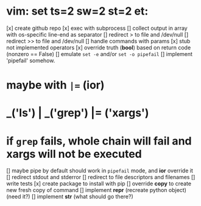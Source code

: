 # vim: set ts=2 sw=2 st=2 et:

[x] create github repo
[x] exec with subprocess
[] collect output in array with os-specific line-end as separator
[] redirect > to file and /dev/null
[] redirect >> to file and /dev/null
[] handle commands with params
[x] stub not implemented operators
[x] override truth (__bool__) based on return code (nonzero == False)
[] emulate `set -e` and/or `set -o pipefail`
[] implement 'pipefail' somehow.
#       maybe with `|=` (__ior__)
#       _('ls') | _('grep') |= ('xargs')
#       if `grep` fails, whole chain will fail and xargs will not be executed
[] maybe pipe by default should work in `pipefail` mode, and __ior__ override it
[] redirect stdout and stderror
[] redirect to file descriptors and filenames
[] write tests
[x] create package to install with pip
[] override __copy__ to create new fresh copy of command
[] implement __repr__ (recreate python object) (need it?)
[] implement __str__ (what should go there?)

